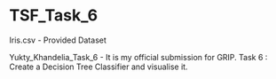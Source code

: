 # TSF_Task_6

Iris.csv - Provided Dataset

Yukty_Khandelia_Task_6 - It is my official submission for GRIP.
                         Task 6 : Create a Decision Tree Classifier and visualise it.
                         
